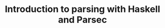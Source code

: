 ---
title: Introduction to parsing with Haskell and Parsec
url: https://github.com/JakeWheat/intro_to_parsing
authors:
- Jake Wheat
type: article
tags:
- parsing
libraries:
- parsec
doHaskell-type: extended example
---